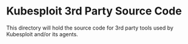 # Kubesploit 3rd Party Source Code
This directory will hold the source code for 3rd party tools used by
 Kubesploit and/or its agents.